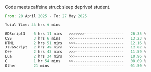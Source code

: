 Code meets caffeine struck sleep deprived student.

<!--START_SECTION:waka-->

```rust
From: 28 April 2025 - To: 27 May 2025

Total Time: 23 hrs 9 mins

GDScript3    6 hrs 11 mins   >>>>>>>------------------   26.35 %
CSS          3 hrs 6 mins    >>>----------------------   13.23 %
HTML         2 hrs 51 mins   >>>----------------------   12.16 %
JavaScript   2 hrs 49 mins   >>>----------------------   12.02 %
C++          2 hrs 43 mins   >>>----------------------   11.59 %
Lua          2 hrs 34 mins   >>>----------------------   10.96 %
C            1 hr 54 mins    >>-----------------------   08.09 %
Other        21 mins         -------------------------   01.50 %
```

<!--END_SECTION:waka-->
